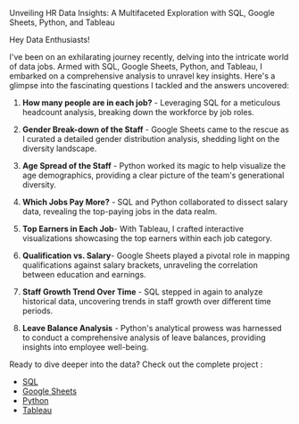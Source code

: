 Unveiling HR Data Insights: A Multifaceted Exploration with SQL, Google Sheets, Python, and Tableau

Hey Data Enthusiasts!

I've been on an exhilarating journey recently, delving into the intricate world of data jobs. Armed with SQL, Google Sheets, Python, and Tableau, I embarked on a comprehensive analysis to unravel key insights. Here's a glimpse into the fascinating questions I tackled and the answers uncovered:

1) **How many people are in each job?** - Leveraging SQL for a meticulous headcount analysis, breaking down the workforce by job roles.

2) **Gender Break-down of the Staff** - Google Sheets came to the rescue as I curated a detailed gender distribution analysis, shedding light on the diversity landscape.

3) **Age Spread of the Staff** - Python worked its magic to help visualize the age demographics, providing a clear picture of the team's generational diversity.

4) **Which Jobs Pay More?** - SQL and Python collaborated to dissect salary data, revealing the top-paying jobs in the data realm.

5) **Top Earners in Each Job**- With Tableau, I crafted interactive visualizations showcasing the top earners within each job category.

6) **Qualification vs. Salary**- Google Sheets played a pivotal role in mapping qualifications against salary brackets, unraveling the correlation between education and earnings.

7) **Staff Growth Trend Over Time** - SQL stepped in again to analyze historical data, uncovering trends in staff growth over different time periods.

8) **Leave Balance Analysis** - Python's analytical prowess was harnessed to conduct a comprehensive analysis of leave balances, providing insights into employee well-being.

Ready to dive deeper into the data? Check out the complete project :

- [SQL](https://github.com/dakshbhatnagar/SQLProjects/tree/main/HRData)
- [Google Sheets](https://docs.google.com/spreadsheets/d/1lwlEvrsFU1KSj5ZIiyMtdJumEe0XmGajgKIBqkA8qQU/edit#gid=398584065)
- [Python](https://jovian.com/bhatnagar91/hr-data-analysis)
- [Tableau](https://public.tableau.com/app/profile/daksh.bhatnagar/viz/HRDashboard_17062781484950/Dashboard1?publish=yes) 
